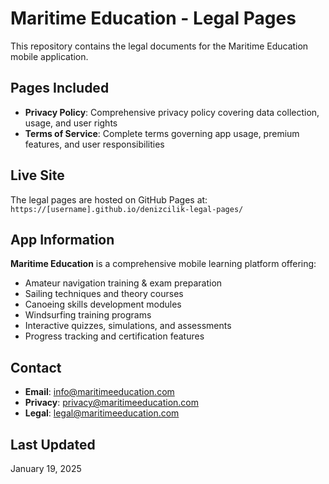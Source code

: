 # Maritime Education - Legal Pages

This repository contains the legal documents for the Maritime Education mobile application.

## Pages Included

- **Privacy Policy**: Comprehensive privacy policy covering data collection, usage, and user rights
- **Terms of Service**: Complete terms governing app usage, premium features, and user responsibilities  

## Live Site

The legal pages are hosted on GitHub Pages at: `https://[username].github.io/denizcilik-legal-pages/`

## App Information

**Maritime Education** is a comprehensive mobile learning platform offering:
- Amateur navigation training & exam preparation
- Sailing techniques and theory courses
- Canoeing skills development modules
- Windsurfing training programs
- Interactive quizzes, simulations, and assessments
- Progress tracking and certification features

## Contact

- **Email**: info@maritimeeducation.com
- **Privacy**: privacy@maritimeeducation.com
- **Legal**: legal@maritimeeducation.com

## Last Updated

January 19, 2025
